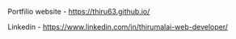 Portfilio website - https://thiru63.github.io/


Linkedin - https://www.linkedin.com/in/thirumalai-web-developer/



